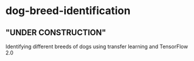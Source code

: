# dog-breed-identification
## "UNDER CONSTRUCTION"
Identifying different breeds of dogs using transfer learning and TensorFlow 2.0
